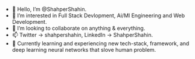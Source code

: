 - 👋 Hello, I’m @ShahperShahin.
- 👀 I’m interested in Full Stack Devlopment, Ai/Ml Engineering and Web Development.
- 💞️ I’m looking to collaborate on anything & everything.
- 📫 Twitter -> shahpershahin, LinkedIn -> ShahperShahin.
- 🎯 Currently learning and experiencing new tech-stack, framework, and deep learning neural networks that slove human problem.

<!---
ShahperShahin/ShahperShahin is a ✨ special ✨ repository because its `README.md` (this file) appears on your GitHub profile.
You can click the Preview link to take a look at your changes.
--->
